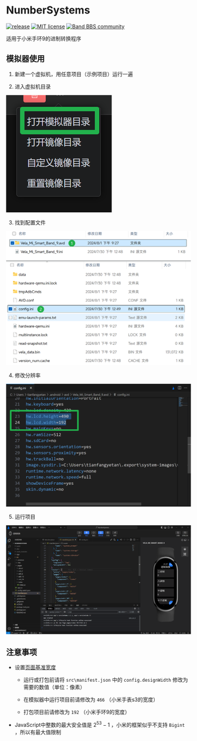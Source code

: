 # NumberSystems

[![release](https://img.shields.io/github/v/release/tianfangyetan1/NumberSystems)](https://github.com/tianfangyetan1/NumberSystems/releases)
[![MIT license](https://img.shields.io/github/license/tianfangyetan1/NumberSystems)](https://github.com/tianfangyetan1/NumberSystems/blob/master/LICENSE)
[![Band BBS community](https://img.shields.io/badge/Band_BBS-community-718298)](https://www.bandbbs.cn/threads/12425/)

适用于小米手环9的进制转换程序

## 模拟器使用

1. 新建一个虚拟机，用任意项目（示例项目）运行一遍

2. 进入虚拟机目录

![打开模拟器目录](.readmeimg/Screenshot_2024-08-01_21-27-46.png)

3. 找到配置文件

![找到模拟器配置文件](.readmeimg/Screenshot_2024-08-01_21-28-53.png)

4. 修改分辨率

![修改模拟器分辨率](.readmeimg/Screenshot_2024-08-01_21-29-24.png)

5. 运行项目

![模拟器运行界面](.readmeimg/Screenshot_2024-08-01_21-28-03.png)

## 注意事项

- 设置[页面基准宽度](https://iot.mi.com/vela/quickapp/zh/content/framework/manifest.html#config)

  - 运行或打包前请将 `src\manifest.json` 中的 `config.designWidth` 修改为需要的数值（单位：像素）

  - 在模拟器中运行项目前请修改为 `466` （小米手表s3的宽度）

  - 打包项目前请修改为 `192` （小米手环9的宽度）

- JavaScript中整数的最大安全值是 $2 ^{53} - 1$ ，小米的框架似乎不支持 `Bigint` ，所以有最大值限制
